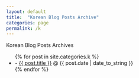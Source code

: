 ```yaml
---
layout: default
title:  "Korean Blog Posts Archive"
categories: page
permalink: /k
---
```

 
<div id="home">
  Korean Blog Posts Archives
  <ul class="posts">
    {% for post in site.categories.k %}
      <li>- <a href="{{ post.url }}">{{ post.title }}</a><span> &#64; {{ post.date | date_to_string }}</span></li>
    {% endfor %}
  </ul>
</div>
